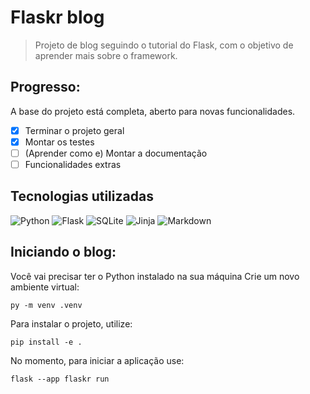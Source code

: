 # Flaskr blog
> Projeto de blog seguindo o tutorial do Flask, com o objetivo de aprender mais sobre o framework.

## Progresso:

A base do projeto está completa, aberto para novas funcionalidades.

- [x] Terminar o projeto geral
- [x] Montar os testes
- [ ] (Aprender como e) Montar a documentação
- [ ] Funcionalidades extras

## Tecnologias utilizadas
![Python](https://img.shields.io/badge/Python-3776AB?style=for-the-badge&logo=python&logoColor=white)
![Flask](https://img.shields.io/badge/Flask-000000?style=for-the-badge&logo=flask&logoColor=white)
![SQLite](https://img.shields.io/badge/SQLite-07405E?style=for-the-badge&logo=sqlite&logoColor=white)
![Jinja](https://img.shields.io/badge/jinja-white.svg?style=for-the-badge&logo=jinja&logoColor=black)
![Markdown](https://img.shields.io/badge/Markdown-000000?style=for-the-badge&logo=markdown&logoColor=white)

## Iniciando o blog:

Você vai precisar ter o Python instalado na sua máquina
Crie um novo ambiente virtual:
```
py -m venv .venv
```

Para instalar o projeto, utilize:

```
pip install -e .
```

No momento, para iniciar a aplicação use:
```
flask --app flaskr run
```

